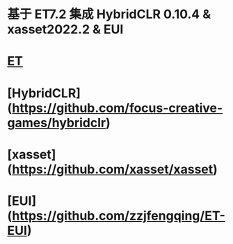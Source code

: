 # 基于 ET7.2 集成 HybridCLR 0.10.4 & xasset2022.2 & EUI

# [ET](https://github.com/egametang/ET) 

# [HybridCLR] (https://github.com/focus-creative-games/hybridclr)

# [xasset] (https://github.com/xasset/xasset)

# [EUI] (https://github.com/zzjfengqing/ET-EUI)
